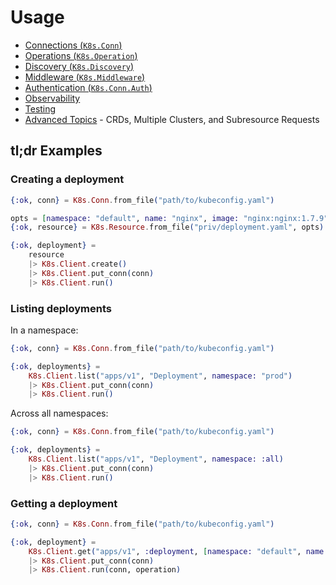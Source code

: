 # Usage

- [Connections (`K8s.Conn`)](./connections.md)
- [Operations (`K8s.Operation`)](./operations.md)
- [Discovery (`K8s.Discovery`)](./discovery.md)
- [Middleware (`K8s.Middleware`)](./middleware.md)
- [Authentication (`K8s.Conn.Auth`)](./authentication.md)
- [Observability](./observability.md)
- [Testing](./testing.md)
- [Advanced Topics](./advanced.md) - CRDs, Multiple Clusters, and Subresource Requests

## tl;dr Examples

### Creating a deployment

```elixir
{:ok, conn} = K8s.Conn.from_file("path/to/kubeconfig.yaml")

opts = [namespace: "default", name: "nginx", image: "nginx:nginx:1.7.9"]
{:ok, resource} = K8s.Resource.from_file("priv/deployment.yaml", opts)

{:ok, deployment} =
    resource
    |> K8s.Client.create()
    |> K8s.Client.put_conn(conn)
    |> K8s.Client.run()
```

### Listing deployments

In a namespace:

```elixir
{:ok, conn} = K8s.Conn.from_file("path/to/kubeconfig.yaml")

{:ok, deployments} =
    K8s.Client.list("apps/v1", "Deployment", namespace: "prod")
    |> K8s.Client.put_conn(conn)
    |> K8s.Client.run()
```

Across all namespaces:

```elixir
{:ok, conn} = K8s.Conn.from_file("path/to/kubeconfig.yaml")

{:ok, deployments} =
    K8s.Client.list("apps/v1", "Deployment", namespace: :all)
    |> K8s.Client.put_conn(conn)
    |> K8s.Client.run()
```

### Getting a deployment

```elixir
{:ok, conn} = K8s.Conn.from_file("path/to/kubeconfig.yaml")

{:ok, deployment} =
    K8s.Client.get("apps/v1", :deployment, [namespace: "default", name: "nginx-deployment"])
    |> K8s.Client.put_conn(conn)
    |> K8s.Client.run(conn, operation)
```
